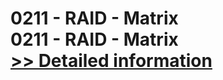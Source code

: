 # 0211 - RAID - Matrix<br />0211 - RAID - Matrix<br />[>> Detailed information](https://secure.shareit.com/shareit/product.html?productid=301015412&affiliateid=200057808)